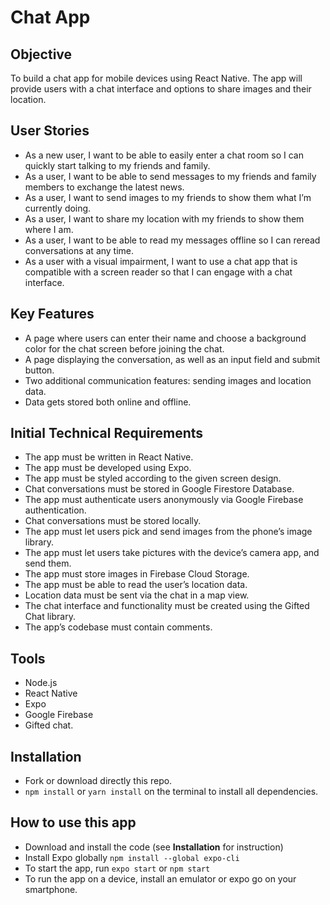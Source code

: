 # Chat App

## Objective 

To build a chat app for mobile devices using React Native. The app will provide users with a chat interface and options to share images and their location. 

## User Stories 
- As a new user, I want to be able to easily enter a chat room so I can quickly start talking to my friends and family. 
- As a user, I want to be able to send messages to my friends and family members to exchange 
the latest news. 
- As a user, I want to send images to my friends to show them what I’m currently doing. 
- As a user, I want to share my location with my friends to show them where I am. 
- As a user, I want to be able to read my messages offline so I can reread conversations at any time. 
- As a user with a visual impairment, I want to use a chat app that is compatible with a screen reader so that I can engage with a chat interface. 

## Key Features
- A page where users can enter their name and choose a background color for the chat screen before joining the chat.
- A page displaying the conversation, as well as an input field and submit button.
- Two additional communication features: sending images and location data.
- Data gets stored both online and offline.

## Initial Technical Requirements 
- The app must be written in React Native. 
- The app must be developed using Expo. 
- The app must be styled according to the given screen design. 
- Chat conversations must be stored in Google Firestore Database. 
- The app must authenticate users anonymously via Google Firebase authentication. 
- Chat conversations must be stored locally. 
- The app must let users pick and send images from the phone’s image library. 
- The app must let users take pictures with the device’s camera app, and send them. 
- The app must store images in Firebase Cloud Storage. 
- The app must be able to read the user’s location data.  
- Location data must be sent via the chat in a map view. 
- The chat interface and functionality must be created using the Gifted Chat library. 
- The app’s codebase must contain comments. 

## Tools
- Node.js
- React Native
- Expo
- Google Firebase
- Gifted chat.

## Installation
- Fork or download directly this repo.
- `npm install` or `yarn install` on the terminal to install all dependencies.

## How to use this app
- Download and install the code (see **Installation** for instruction)
- Install Expo globally `npm install --global expo-cli`
- To start the app, run `expo start` or `npm start`
- To run the app on a device, install an emulator or expo go on your smartphone.
